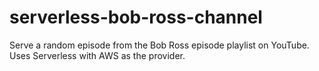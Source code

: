 # serverless-bob-ross-channel
Serve a random episode from the Bob Ross episode playlist on YouTube. Uses Serverless with AWS as the provider.
